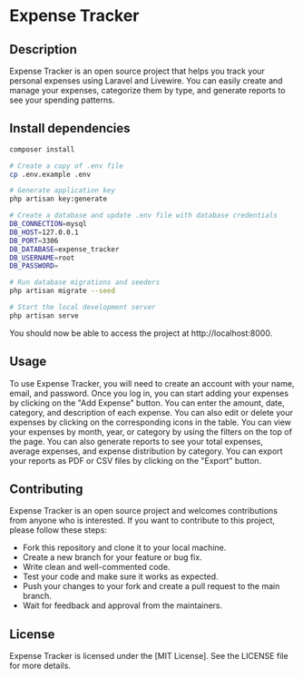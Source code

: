 # Expense Tracker
## Description
Expense Tracker is an open source project that helps you track your personal expenses using Laravel and Livewire. 
You can easily create and manage your expenses, categorize them by type, and generate reports to see your spending patterns.

## Install dependencies
```bash
composer install

# Create a copy of .env file
cp .env.example .env

# Generate application key
php artisan key:generate

# Create a database and update .env file with database credentials
DB_CONNECTION=mysql
DB_HOST=127.0.0.1
DB_PORT=3306
DB_DATABASE=expense_tracker
DB_USERNAME=root
DB_PASSWORD=

# Run database migrations and seeders
php artisan migrate --seed

# Start the local development server
php artisan serve
```

You should now be able to access the project at http://localhost:8000.

## Usage
To use Expense Tracker, you will need to create an account with your name, email, and password. Once you log in, you can start adding your expenses by clicking on the "Add Expense" button. You can enter the amount, date, category, and description of each expense. You can also edit or delete your expenses by clicking on the corresponding icons in the table.
You can view your expenses by month, year, or category by using the filters on the top of the page. You can also generate reports to see your total expenses, average expenses, and expense distribution by category. You can export your reports as PDF or CSV files by clicking on the "Export" button.

## Contributing
Expense Tracker is an open source project and welcomes contributions from anyone who is interested. If you want to contribute to this project, please follow these steps:
- Fork this repository and clone it to your local machine.
- Create a new branch for your feature or bug fix.
- Write clean and well-commented code.
- Test your code and make sure it works as expected.
- Push your changes to your fork and create a pull request to the main branch.
- Wait for feedback and approval from the maintainers.

## License
Expense Tracker is licensed under the [MIT License]. See the LICENSE file for more details.
